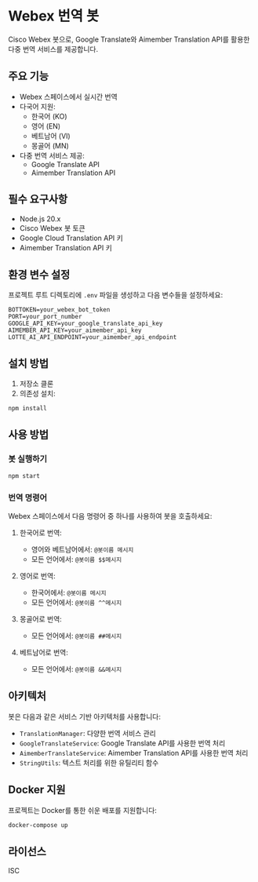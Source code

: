 # Webex 번역 봇

Cisco Webex 봇으로, Google Translate와 Aimember Translation API를 활용한 다중 번역 서비스를 제공합니다.

## 주요 기능

- Webex 스페이스에서 실시간 번역
- 다국어 지원:
  - 한국어 (KO)
  - 영어 (EN)
  - 베트남어 (VI)
  - 몽골어 (MN)
- 다중 번역 서비스 제공:
  - Google Translate API
  - Aimember Translation API

## 필수 요구사항

- Node.js 20.x
- Cisco Webex 봇 토큰
- Google Cloud Translation API 키
- Aimember Translation API 키

## 환경 변수 설정

프로젝트 루트 디렉토리에 `.env` 파일을 생성하고 다음 변수들을 설정하세요:

```
BOTTOKEN=your_webex_bot_token
PORT=your_port_number
GOOGLE_API_KEY=your_google_translate_api_key
AIMEMBER_API_KEY=your_aimember_api_key
LOTTE_AI_API_ENDPOINT=your_aimember_api_endpoint
```

## 설치 방법

1. 저장소 클론
2. 의존성 설치:
```bash
npm install
```

## 사용 방법

### 봇 실행하기

```bash
npm start
```

### 번역 명령어

Webex 스페이스에서 다음 명령어 중 하나를 사용하여 봇을 호출하세요:

1. 한국어로 번역:
   - 영어와 베트남어에서: `@봇이름 메시지`
   - 모든 언어에서: `@봇이름 $$메시지`

2. 영어로 번역:
   - 한국어에서: `@봇이름 메시지`
   - 모든 언어에서: `@봇이름 ^^메시지`

3. 몽골어로 번역:
   - 모든 언어에서: `@봇이름 ##메시지`

4. 베트남어로 번역:
   - 모든 언어에서: `@봇이름 &&메시지`

## 아키텍처

봇은 다음과 같은 서비스 기반 아키텍처를 사용합니다:

- `TranslationManager`: 다양한 번역 서비스 관리
- `GoogleTranslateService`: Google Translate API를 사용한 번역 처리
- `AimemberTranslateService`: Aimember Translation API를 사용한 번역 처리
- `StringUtils`: 텍스트 처리를 위한 유틸리티 함수

## Docker 지원

프로젝트는 Docker를 통한 쉬운 배포를 지원합니다:

```bash
docker-compose up
```

## 라이선스

ISC 